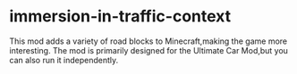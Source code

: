 # immersion-in-traffic-context
This mod adds a variety of road blocks to Minecraft,making the game more interesting.  The mod is primarily designed for the Ultimate Car Mod,but you can also run it independently.
